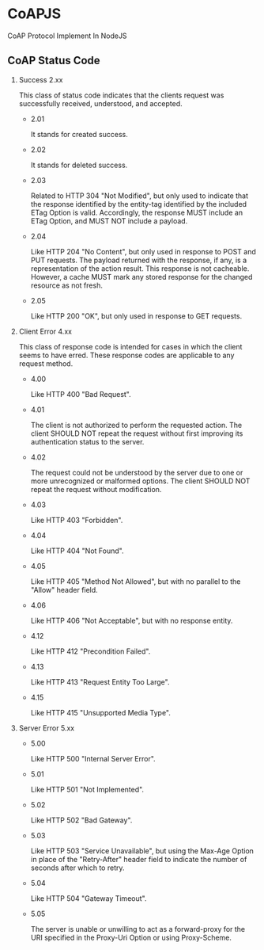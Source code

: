 CoAPJS
======

CoAP Protocol Implement In NodeJS


CoAP Status Code
----------------------
1. Success 2.xx
	
	This class of status code indicates that the clients request was
	successfully received, understood, and accepted.
	
	* 2.01
	
	  It stands for created success.
	  
	* 2.02
	
	  It stands for deleted success.
	  
	* 2.03
	
	  Related to HTTP 304 "Not Modified", but only used to indicate that the response identified by the entity-tag identified by the included ETag Option is valid.  Accordingly, the response MUST include an ETag Option, and MUST NOT include a payload.
	  
	* 2.04
	
	  Like HTTP 204 "No Content", but only used in response to POST and PUT requests.  The payload returned with the response, if any, is a representation of the action result. This response is not cacheable.  However, a cache MUST mark any stored response for the changed resource as not fresh.
	  
	* 2.05
	
	  Like HTTP 200 "OK", but only used in response to GET requests.2. Client Error 4.xx
   This class of response code is intended for cases in which the client seems to have erred.  These response codes are applicable to any request method.

   * 4.00
   
     Like HTTP 400 "Bad Request".
     
   * 4.01
   
     The client is not authorized to perform the requested action.  The client SHOULD NOT repeat the request without first improving its authentication status to the server.
     
   * 4.02
     
     The request could not be understood by the server due to one or more unrecognized or malformed options.  The client SHOULD NOT repeat the request without modification.
     
   * 4.03
   
     Like HTTP 403 "Forbidden".
     
   * 4.04
   
     Like HTTP 404 "Not Found".
     
   * 4.05
   
     Like HTTP 405 "Method Not Allowed", but with no parallel to the "Allow" header field.
     
   * 4.06
   
     Like HTTP 406 "Not Acceptable", but with no response entity.
     
   * 4.12
   
     Like HTTP 412 "Precondition Failed".
     
   * 4.13
   
     Like HTTP 413 "Request Entity Too Large".
     
   * 4.15
   
     Like HTTP 415 "Unsupported Media Type".
     
     
3. Server Error 5.xx

   * 5.00
   
     Like HTTP 500 "Internal Server Error".
     
   * 5.01
   
     Like HTTP 501 "Not Implemented".
     
   * 5.02
   
     Like HTTP 502 "Bad Gateway".
     
   * 5.03
   
     Like HTTP 503 "Service Unavailable", but using the Max-Age Option in place of the "Retry-After" header field to indicate the number of seconds after which to retry.
     
   * 5.04
   
     Like HTTP 504 "Gateway Timeout".   * 5.05
     The server is unable or unwilling to act as a forward-proxy for the URI specified in the Proxy-Uri Option or using Proxy-Scheme.





